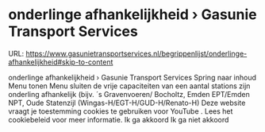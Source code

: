 # onderlinge afhankelijkheid › Gasunie Transport Services

URL: https://www.gasunietransportservices.nl/begrippenlijst/onderlinge-afhankelijkheid#skip-to-content

onderlinge afhankelijkheid › Gasunie Transport Services
Spring naar inhoud
Menu tonen
Menu sluiten
de vrije capaciteiten van een aantal stations zijn onderling afhankelijk (bijv. ´s Gravenvoeren/ Bocholtz, Emden EPT/Emden NPT, Oude Statenzijl (Wingas-H/EGT-H/GUD-H/Renato-H)
Deze website vraagt je toestemming cookies te gebruiken voor
YouTube
. Lees het
cookiebeleid
voor meer informatie.
Ik ga akkoord
Ik ga niet akkoord